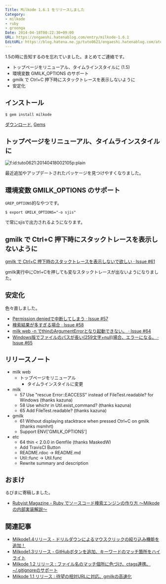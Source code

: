```yaml
---
Title: Milkode 1.6.1 をリリースしました
Category:
- milkode
- ruby
- groonga
Date: 2014-04-18T00:22:30+09:00
URL: https://ongaeshi.hatenablog.com/entry/milkode-1.6.1
EditURL: https://blog.hatena.ne.jp/tuto0621/ongaeshi.hatenablog.com/atom/entry/12921228815722186430
---
```


1.5の時に告知するのを忘れていました。まとめてご連絡です。

- トップページをリニューアル、タイムラインスタイルに (1.5)
- 環境変数 GMILK_OPTIONS のサポート
- gmilk で Ctrl+C 押下時にスタックトレースを表示しないように
- 安定化

## インストール
```
$ gem install milkode
```

[ダウンロード](http://milkode.ongaeshi.me/download.html), [Gems](https://rubygems.org/gems/milkode/versions/1.6.1)


## トップページをリニューアル、タイムラインスタイルに
<p><span itemscope itemtype="http://schema.org/Photograph"><img src="http://cdn-ak.f.st-hatena.com/images/fotolife/t/tuto0621/20140418/20140418002105.png" alt="f:id:tuto0621:20140418002105p:plain" title="f:id:tuto0621:20140418002105p:plain" class="hatena-fotolife" itemprop="image"></span></p>

最近追加やアップデートされたパッケージを見つけやすくなりました。

## 環境変数 GMILK_OPTIONS のサポート
`GREP_OPTIONS`的なやつです。

```
$ export GMILK_OPTIONS="-o sjis"
```

で常にsjisで出力されるようになります。

## gmilk で Ctrl+C 押下時にスタックトレースを表示しないように
[gmilk で Ctrl+C 押下時のスタックトレースを表示しないで欲しい · Issue #61](https://github.com/ongaeshi/milkode/issues/61)

gmilk実行中にCtrl+Cを押しても変なスタックトレースが出ないようになりました。

## 安定化
色々直しました。

- [Permission deniedで中断してしまう · Issue #57](https://github.com/ongaeshi/milkode/issues/57)
- [検索結果が多すぎる場合 · Issue #58](https://github.com/ongaeshi/milkode/issues/58)
- [milk web -n でthinのArgumentErrorとなり起動できない。 · Issue #64](https://github.com/ongaeshi/milkode/issues/64)
- [Windows版でファイルのパスが長い(259文字+null)場合、エラーになる。 · Issue #65](https://github.com/ongaeshi/milkode/issues/65)


## リリースノート
* milk web
  * トップページをリニューアル
    * タイムラインスタイルに変更
* milk
  * 57 Use "rescue Error::EACCESS" instead of FileTest.readable? for Windows (thanks kazuna)
  * 58 Use whichr in Util.exist_command? (thanks kazuna)
  * 65 Add FileTest.readable? (thanks kazuna)
* gmilk
  * 61 Without displaying stacktrace when pressed Ctrl+C on gmilk (thanks msmhrt)
  * Support ENV['GMILK_OPTIONS']
* etc
  * 64 thin < 2.0.0 in Gemfile (thanks MaskedW)
  * Add TravisCI Button
  * README.rdoc -> README.md
  * Util::func -> Util.func
  * Rewrite summary and description

## おまけ
るびまに寄稿しました。

- [Rubyist Magazine - Ruby でソースコード検索エンジンの作り方 〜Milkode の内部実装解説〜](http://magazine.rubyist.net/?0046-Milkode)

## 関連記事
- [Milkode1.4リリース - ドリルダウンによるマウスクリックの絞り込み機能を追加！](http://ongaeshi.hatenablog.com/entry/milkode-1.4)
- [Milkode1.3リリース - GitHubボタンを追加、キーワードのマッチ箇所をハイライト](http://ongaeshi.hatenablog.com/entry/milkode-1.3)
- [Milkode 1.2 リリース : ファイル名のマッチ個所に色づけ、ctags連携、~/.gitignoreのサポート](http://ongaeshi.hatenablog.com/entry/milkode-1.2)
- [Milkode 1.1 リリース : 待望の相対URLに対応、gmilkの高速化 ](http://ongaeshi.hatenablog.com/entry/milkode-1.1)





